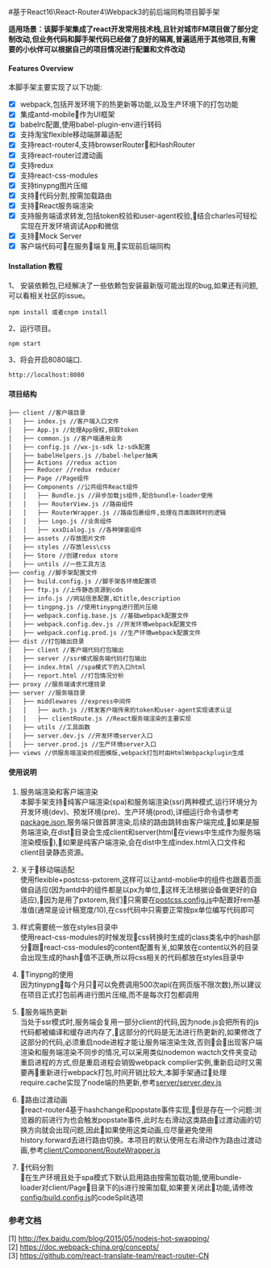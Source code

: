 #基于React16\React-Router4\Webpack3的前后端同构项目脚手架

**适用场景：该脚手架集成了react开发常用技术栈,且针对城市FM项目做了部分定制改动,但业务代码和脚手架代码已经做了良好的隔离,普遍适用于其他项目,有需要的小伙伴可以根据自己的项目情况进行配置和文件改动**

#### Features Overview
本脚手架主要实现了以下功能:
- [x] webpack,包括开发环境下的热更新等功能,以及生产环境下的打包功能
- [x] 集成antd-mobile作为UI框架
- [x] babelrc配置,使用babel-plugin-env进行转码
- [x] 支持淘宝flexible移动端屏幕适配
- [x] 支持react-router4,支持browserRouter和HashRouter
- [x] 支持react-router过渡动画
- [x] 支持redux
- [x] 支持react-css-modules
- [x] 支持tinypng图片压缩
- [x] 支持代码分割,按需加载路由
- [x] 支持React服务端渲染
- [x] 支持服务端请求转发,包括token校验和user-agent校验,结合charles可轻松实现在开发环境调试App和微信
- [x] 支持Mock Server
- [x] 客户端代码可在服务端复用,实现前后端同构

#### Installation 教程

1、 安装依赖包,已经解决了一些依赖包安装最新版可能出现的bug,如果还有问题,可以看相关社区的issue。
```
npm install 或者cnpm install
```

2、运行项目。
 ```nodemon
 npm start
 ```

3、将会开启8080端口.
```nodemon
http://localhost:8080
```

#### 项目结构

```text
├── client //客户端目录
|   ├── index.js //客户端入口文件
│   ├── App.js //处理App授权,获取token
│   ├── common.js //客户端通用业务
│   ├── config.js //wx-js-sdk lz-sdk配置
│   ├── babelHelpers.js //babel-helper抽离
│   ├── Actions //redux action
│   ├── Reducer //redux reducer
│   ├── Page //Page组件
│   ├── Components //公共组件React组件
│   │   ├── Bundle.js //异步加载js组件,配合bundle-loader使用
│   │   ├── RouterView.js //路由组件
│   │   ├── RouterWrapper.js //路由包裹组件,处理在页面跳转时的逻辑
│   │   ├── Logo.js //业务组件
│   │   ├── xxxDialog.js //各种弹窗组件
│   ├── assets //存放图片文件 
│   ├── styles //存放less\css
│   ├── Store //创建redux store
│   ├── untils //一些工具方法
├── config //脚手架配置文件
│   ├── build.config.js //脚手架各环境配置项
│   ├── ftp.js //上传静态资源到cdn
│   ├── info.js //网站信息配置,如title,description
│   ├── tingpng.js //使用tinypng进行图片压缩
│   ├── webpack.config.base.js //基础webpack配置文件
│   ├── webpack.config.dev.js //开发环境webpack配置文件
│   ├── webpack.config.prod.js //生产环境webpack配置文件
├── dist //打包输出目录
│   ├── client //客户端代码打包输出
│   ├── server //ssr模式服务端代码打包输出
│   ├── index.html //spa模式下的入口html
│   ├── report.html //打包情况分析
├── proxy //服务端请求代理目录
├── server //服务端目录
│   ├── middlewares //express中间件
│   │   ├── auth.js //转发客户端传来的token和user-agent实现请求认证
│   │   ├── clientRoute.js //React服务端渲染的主要实现
│   ├── utils //工具函数
│   ├── server.dev.js //开发环境server入口
│   ├── server.prod.js //生产环境server入口
├── views //供服务端渲染的视图模版,webpack打包时由HtmlWebpackplugin生成
```
#### 使用说明
1. 服务端渲染和客户端渲染  
本脚手架支持纯客户端渲染(spa)和服务端渲染(ssr)两种模式,运行环境分为开发环境(dev)、预发环境(pre)、生产环境(prod),详细运行命令请参考[package.json](./package.json),服务端只做首屏渲染,后续的路由跳转由客户端完成,如果是服务端渲染,在dist目录会生成client和server(html在views中生成作为服务端渲染模版),如果是纯客户端渲染,会在dist中生成index.html入口文件和client目录静态资源。

2. 关于移动端适配  
使用flexible+postcss-pxtorem,这样可以让antd-moblie中的组件也跟着页面做自适应(因为antd中的组件都是以px为单位,这样无法根据设备做更好的自适应),因为是用了pxtorem,我们只需要在[postcss.config.js](./postcss.config.js)中配置好rem基准值(通常是设计稿宽度/10),在css代码中只需要正常按px单位编写代码即可

3. 样式需要统一放在styles目录中  
使用react-css-modules的时候发现css转换时生成的class类名中的hash部分跟react-css-modules的content配置有关,如果放在content以外的目录会出现生成的hash值不正确,所以将css相关的代码都放在styles目录中

4. Tinypng的使用  
因为tinypng每个月只可以免费调用500次api(在网页版不限次数),所以建议在项目正式打包前再进行图片压缩,而不是每次打包都调用

5. 服务端热更新  
当处于ssr模式时,服务端会复用一部分client的代码,因为node.js会把所有的js代码都被编译和缓存进内存了,这部分的代码是无法进行热更新的,如果修改了这部分的代码,必须重启node进程才能让服务端渲染生效,否则会出现客户端渲染和服务端渲染不同步的情况,可以采用类似nodemon wactch文件夹变动重启进程的方式,但是重启进程会销毁webpack complier实例,重新启动时又需要再重新进行webpack打包,时间开销比较大,本脚手架通过处理require.cache实现了node端的热更新,参考[server/server.dev.js](./server/server.dev.js)

6. 路由过渡动画  
react-router4基于hashchange和popstate事件实现,但是存在一个问题:浏览器的前进行为也会触发popstate事件,此时左右滑动这类路由过渡动画的切换方向就会出现问题,因此如果使用这类动画,应尽量避免使用history.forward去进行路由切换。本项目的默认使用左右滑动作为路由过渡动画,参考[client/Component/RouteWrapper.js](./client/Component/RouteWrapper.js)

7. 代码分割  
在生产环境且处于spa模式下默认启用路由按需加载功能,使用bundle-loader对client/Page目录下的js进行按需加载,如果要关闭此功能,请修改[config/build.config.js](./config/build.config.js)的codeSplit选项

### 参考文档
[1] http://fex.baidu.com/blog/2015/05/nodejs-hot-swapping/  
[2] https://doc.webpack-china.org/concepts/  
[3] https://github.com/react-translate-team/react-router-CN
